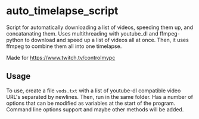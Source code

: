 # auto_timelapse_script

Script for automatically downloading a list of videos, speeding them up, and concatanating them.
Uses multithreading with youtube_dl and ffmpeg-python to download and speed up a list of videos all at once. Then, it uses ffmpeg to combine them all into one timelapse.

Made for https://www.twitch.tv/controlmypc

## Usage

To use, create a file `vods.txt` with a list of youtube-dl compatible video URL's separated by newlines. Then, run in the same folder.
Has a number of options that can be modified as variables at the start of the program. Command line options support and maybe other methods will be added.
